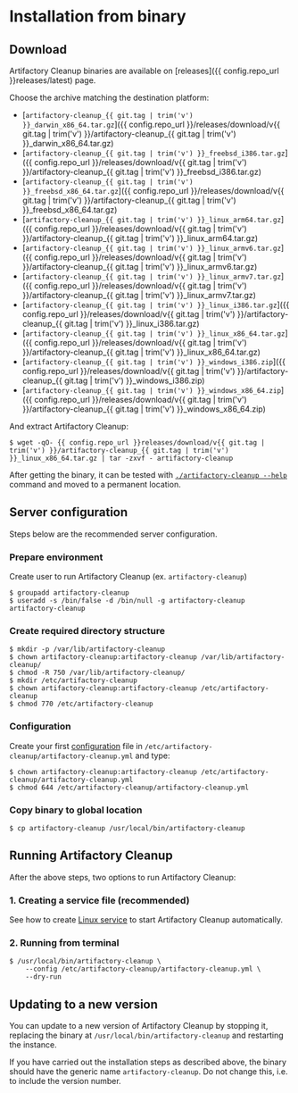 # Installation from binary

## Download

Artifactory Cleanup binaries are available on [releases]({{ config.repo_url }}releases/latest) page.

Choose the archive matching the destination platform:

* [`artifactory-cleanup_{{ git.tag | trim('v') }}_darwin_x86_64.tar.gz`]({{ config.repo_url }}/releases/download/v{{ git.tag | trim('v') }}/artifactory-cleanup_{{ git.tag | trim('v') }}_darwin_x86_64.tar.gz)
* [`artifactory-cleanup_{{ git.tag | trim('v') }}_freebsd_i386.tar.gz`]({{ config.repo_url }}/releases/download/v{{ git.tag | trim('v') }}/artifactory-cleanup_{{ git.tag | trim('v') }}_freebsd_i386.tar.gz)
* [`artifactory-cleanup_{{ git.tag | trim('v') }}_freebsd_x86_64.tar.gz`]({{ config.repo_url }}/releases/download/v{{ git.tag | trim('v') }}/artifactory-cleanup_{{ git.tag | trim('v') }}_freebsd_x86_64.tar.gz)
* [`artifactory-cleanup_{{ git.tag | trim('v') }}_linux_arm64.tar.gz`]({{ config.repo_url }}/releases/download/v{{ git.tag | trim('v') }}/artifactory-cleanup_{{ git.tag | trim('v') }}_linux_arm64.tar.gz)
* [`artifactory-cleanup_{{ git.tag | trim('v') }}_linux_armv6.tar.gz`]({{ config.repo_url }}/releases/download/v{{ git.tag | trim('v') }}/artifactory-cleanup_{{ git.tag | trim('v') }}_linux_armv6.tar.gz)
* [`artifactory-cleanup_{{ git.tag | trim('v') }}_linux_armv7.tar.gz`]({{ config.repo_url }}/releases/download/v{{ git.tag | trim('v') }}/artifactory-cleanup_{{ git.tag | trim('v') }}_linux_armv7.tar.gz)
* [`artifactory-cleanup_{{ git.tag | trim('v') }}_linux_i386.tar.gz`]({{ config.repo_url }}/releases/download/v{{ git.tag | trim('v') }}/artifactory-cleanup_{{ git.tag | trim('v') }}_linux_i386.tar.gz)
* [`artifactory-cleanup_{{ git.tag | trim('v') }}_linux_x86_64.tar.gz`]({{ config.repo_url }}/releases/download/v{{ git.tag | trim('v') }}/artifactory-cleanup_{{ git.tag | trim('v') }}_linux_x86_64.tar.gz)
* [`artifactory-cleanup_{{ git.tag | trim('v') }}_windows_i386.zip`]({{ config.repo_url }}/releases/download/v{{ git.tag | trim('v') }}/artifactory-cleanup_{{ git.tag | trim('v') }}_windows_i386.zip)
* [`artifactory-cleanup_{{ git.tag | trim('v') }}_windows_x86_64.zip`]({{ config.repo_url }}/releases/download/v{{ git.tag | trim('v') }}/artifactory-cleanup_{{ git.tag | trim('v') }}_windows_x86_64.zip)

And extract Artifactory Cleanup:

```shell
$ wget -qO- {{ config.repo_url }}releases/download/v{{ git.tag | trim('v') }}/artifactory-cleanup_{{ git.tag | trim('v') }}_linux_x86_64.tar.gz | tar -zxvf - artifactory-cleanup
```

After getting the binary, it can be tested with [`./artifactory-cleanup --help`](../usage/cli.md) command and moved
to a permanent location.

## Server configuration

Steps below are the recommended server configuration.

### Prepare environment

Create user to run Artifactory Cleanup (ex. `artifactory-cleanup`)

```shell
$ groupadd artifactory-cleanup
$ useradd -s /bin/false -d /bin/null -g artifactory-cleanup artifactory-cleanup
```

### Create required directory structure

```shell
$ mkdir -p /var/lib/artifactory-cleanup
$ chown artifactory-cleanup:artifactory-cleanup /var/lib/artifactory-cleanup/
$ chmod -R 750 /var/lib/artifactory-cleanup/
$ mkdir /etc/artifactory-cleanup
$ chown artifactory-cleanup:artifactory-cleanup /etc/artifactory-cleanup
$ chmod 770 /etc/artifactory-cleanup
```

### Configuration

Create your first [configuration](../config/index.md) file in `/etc/artifactory-cleanup/artifactory-cleanup.yml`
and type:

```shell
$ chown artifactory-cleanup:artifactory-cleanup /etc/artifactory-cleanup/artifactory-cleanup.yml
$ chmod 644 /etc/artifactory-cleanup/artifactory-cleanup.yml
```

### Copy binary to global location

```shell
$ cp artifactory-cleanup /usr/local/bin/artifactory-cleanup
```

## Running Artifactory Cleanup

After the above steps, two options to run Artifactory Cleanup:

### 1. Creating a service file (recommended)

See how to create [Linux service](linux-service.md) to start Artifactory Cleanup automatically.

### 2. Running from terminal

```shell
$ /usr/local/bin/artifactory-cleanup \
    --config /etc/artifactory-cleanup/artifactory-cleanup.yml \
    --dry-run
```

## Updating to a new version

You can update to a new version of Artifactory Cleanup by stopping it, replacing the binary
at `/usr/local/bin/artifactory-cleanup` and restarting the instance.

If you have carried out the installation steps as described above, the binary should have the generic
name `artifactory-cleanup`. Do not change this, i.e. to include the version number.
